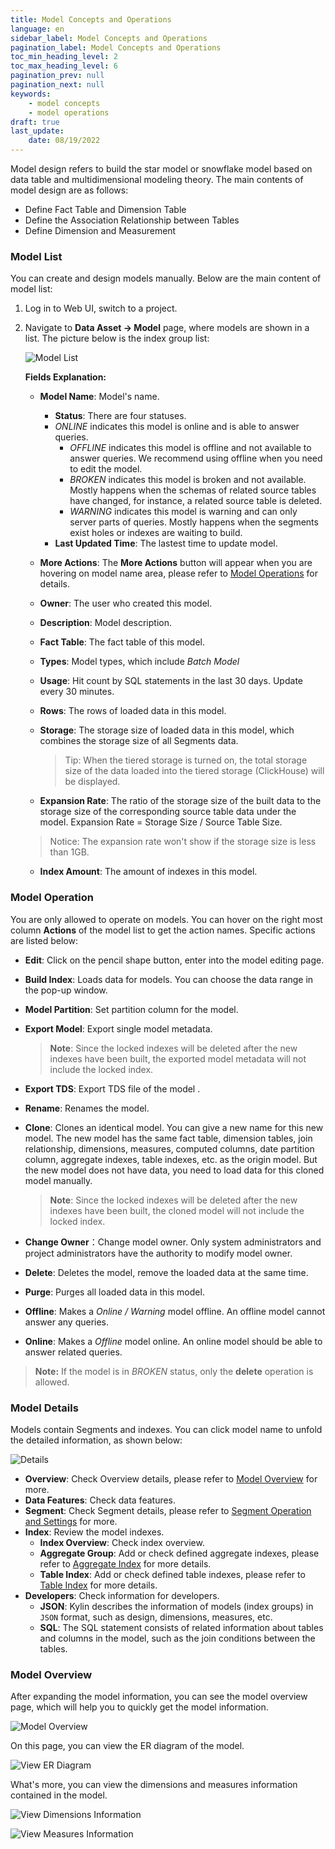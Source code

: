 ```yaml
---
title: Model Concepts and Operations
language: en
sidebar_label: Model Concepts and Operations
pagination_label: Model Concepts and Operations
toc_min_heading_level: 2
toc_max_heading_level: 6
pagination_prev: null
pagination_next: null
keywords:
    - model concepts
    - model operations
draft: true
last_update:
    date: 08/19/2022
---
```



Model design refers to build the star model or snowflake model based on data table and multidimensional modeling theory. The main contents of model design are as follows:

- Define Fact Table and Dimension Table
- Define the Association Relationship between Tables
- Define Dimension and Measurement

### <span id="model">Model List</span>

 You can create and design models manually. Below are the main content of model list:

1. Log in to Web UI, switch to a project.

2. Navigate to **Data Asset -> Model** page, where models are shown in a list. The picture below is the index group list:

	![Model List](images/model_list.png)
	
	**Fields Explanation:**
	
	- **Model Name**: Model's name.
	
	  - **Status**: There are four statuses.
      - *ONLINE* indicates this model is online and is able to answer queries.
	    - *OFFLINE* indicates this model is offline and not available to answer queries. We recommend using offline when you need to edit the model. 
	    - *BROKEN* indicates this model is broken and not available. Mostly happens when the schemas of related source tables have changed, for instance, a related source table is deleted.
	    - *WARNING* indicates this model is warning and can only server parts of queries. Mostly happens when the segments exist holes or indexes are waiting to build.
	  - **Last Updated Time**: The lastest time to update model.
	
	- **More Actions**: The **More Actions** button will appear when you are hovering on model name area, please refer to [Model Operations](#operation) for details.
	
	- **Owner**: The user who created this model.
	
	- **Description**: Model description.

	- **Fact Table**: The fact table of this model.
	
	- **Types**: Model types, which include *Batch Model*
	
	- **Usage**: Hit count by SQL statements in the last 30 days. Update every 30 minutes.

	- **Rows**:  The rows of loaded data in this model.
	
	- **Storage**: The storage size of loaded data in this model, which combines the storage size of all Segments data.
	
	  > Tip: When the tiered storage is turned on, the total storage size of the data loaded into the tiered storage (ClickHouse) will be displayed.
	
	- **Expansion Rate**: The ratio of the storage size of the built data to the storage size of the corresponding source table data under the model. Expansion Rate = Storage Size / Source Table Size.
	      
	  
	> Notice: The expansion rate won't show if the storage size is less than 1GB.
	
	- **Index Amount**: The amount of indexes in this model.

### <span id="operation">Model Operation</span>

You are only allowed to operate on models. You can hover on the right most column **Actions** of the model list to get the action names. Specific actions are listed below:

- **Edit**: Click on the pencil shape button, enter into the model editing page.

- **Build Index**: Loads data for models. You can choose the data range in the pop-up window.

- **Model Partition**: Set partition column for the model.

- **Export Model**: Export single model metadata.

  > **Note**: Since the locked indexes will be deleted after the new indexes have been built, the exported model metadata will not include the locked index.

- **Export TDS**: Export TDS file of the model .

- **Rename**: Renames the model.

- **Clone**: Clones an identical model. You can give a new name for this new model. The new model has the same fact table, dimension tables, join relationship, dimensions, measures, computed columns, date partition column, aggregate indexes, table indexes, etc. as the origin model. But the new model does not have data, you need to load data for this cloned model manually.

  > **Note**: Since the locked indexes will be deleted after the new indexes have been built, the cloned model will not include the locked index.

- **Change Owner**：Change model owner. Only system administrators and project administrators have the authority to modify model owner.

- **Delete**: Deletes the model, remove the loaded data at the same time.

- **Purge**: Purges all loaded data in this model.

- **Offline**: Makes a *Online / Warning* model offline. An offline model cannot answer any queries.

- **Online**: Makes a *Offline* model online. An online model should be able to answer related queries.

> **Note:** If the model is in *BROKEN* status, only the **delete** operation is allowed.


### <span id="more">Model Details</span>

Models contain Segments and indexes. You can click model name to unfold the detailed information, as shown below:

![Details](images/modellist_more_info.png)

- **Overview**: Check Overview details, please refer to [Model Overview](#overview) for more.
- **Data Features**: Check data features.
- **Segment**: Check Segment details, please refer to [Segment Operation and Settings](load_data/segment_operation_settings/intro.md) for more.
- **Index**: Review the model indexes.
  - **Index Overview**: Check index overview.
  - **Aggregate Group**: Add or check defined aggregate indexes, please refer to [Aggregate Index](model_design/aggregation_group.md) for more details.
  - **Table Index**: Add or check defined table indexes, please refer to [Table Index](model_design/table_index.md) for more details.
- **Developers**: Check information for developers.
  - **JSON**: Kylin describes the information of models (index groups) in `JSON` format, such as design, dimensions, measures, etc.
  - **SQL**: The SQL statement consists of related information about tables and columns in the model, such as the join conditions between the tables.

### <span id="overview">Model Overview</span>

After expanding the model information, you can see the model overview page, which will help you to quickly get the model information.

![Model Overview](images/model_overview/unfold_model.png)

On this page, you can view the ER diagram of the model.

![View ER Diagram](images/model_overview/er.png)

What's more, you can view the dimensions and measures information contained in the model.

![View Dimensions Information](images/model_overview/dimensions.png)

![View Measures Information](images/model_overview/measures.png)
